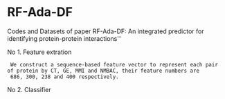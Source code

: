 # RF-Ada-DF
Codes and Datasets of paper RF-Ada-DF: An integrated predictor for identifying protein-protein interactions''


No 1. Feature extration


     We construct a sequence-based feature vector to represent each pair of protein by CT, GE, MMI and NMBAC, their feature numbers are
     686, 300, 238 and 400 respectively.
     
     
No 2. Classifier
     
     
